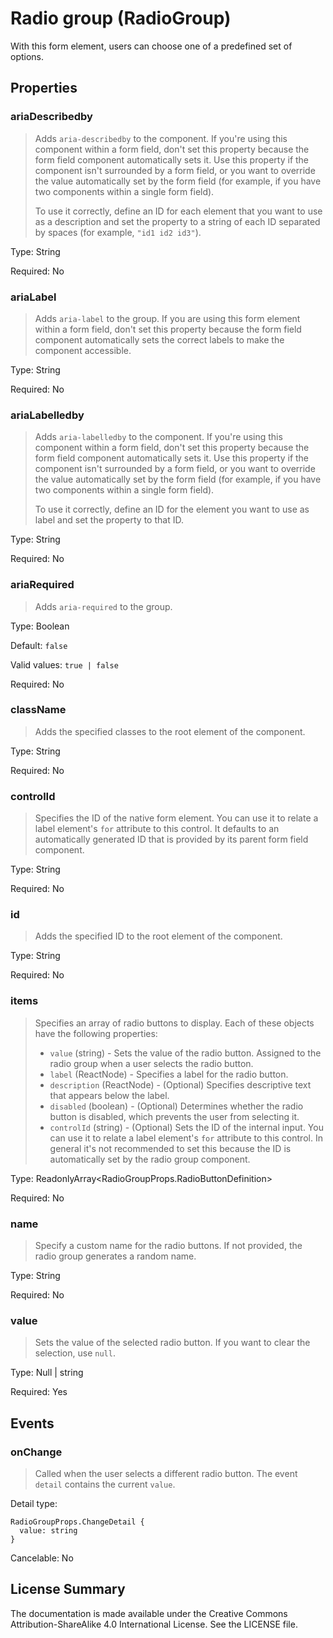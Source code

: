 # Radio group (RadioGroup)

With this form element, users can choose one of a predefined set of options.



## Properties



### ariaDescribedby

> Adds `aria-describedby` to the component. If you're using this component within a form field,
> don't set this property because the form field component automatically sets it.
> Use this property if the component isn't surrounded by a form field, or you want to override the value
> automatically set by the form field (for example, if you have two components within a single form field).
> 
> To use it correctly, define an ID for each element that you want to use as a description
> and set the property to a string of each ID separated by spaces (for example, `"id1 id2 id3"`).
> 

Type: String

Required: No


### ariaLabel

> Adds `aria-label` to the group. If you are using this form element within a form field,
> don't set this property because the form field component automatically sets the correct labels to make the component accessible.

Type: String

Required: No


### ariaLabelledby

> Adds `aria-labelledby` to the component. If you're using this component within a form field,
> don't set this property because the form field component automatically sets it.
> Use this property if the component isn't surrounded by a form field, or you want to override the value
> automatically set by the form field (for example, if you have two components within a single form field).
> 
> To use it correctly, define an ID for the element you want to use as label and set the property to that ID.
> 

Type: String

Required: No


### ariaRequired

> Adds `aria-required` to the group.

Type: Boolean

Default: `false`

Valid values: `true | false`

Required: No


### className

> Adds the specified classes to the root element of the component.

Type: String

Required: No


### controlId

> Specifies the ID of the native form element. You can use it to relate
> a label element's `for` attribute to this control.
> It defaults to an automatically generated ID that
> is provided by its parent form field component.
> 

Type: String

Required: No


### id

> Adds the specified ID to the root element of the component.

Type: String

Required: No


### items

> Specifies an array of radio buttons to display. Each of these objects have the following properties:
> - `value` (string) - Sets the value of the radio button. Assigned to the radio group when a user selects the radio button.
> - `label` (ReactNode) - Specifies a label for the radio button.
> - `description` (ReactNode) - (Optional) Specifies descriptive text that appears below the label.
> - `disabled` (boolean) - (Optional) Determines whether the radio button is disabled, which prevents the user from selecting it.
> - `controlId` (string) - (Optional) Sets the ID of the internal input. You can use it to relate a label element's `for` attribute to this control.
>        In general it's not recommended to set this because the ID is automatically set by the radio group component.
> 

Type: ReadonlyArray<RadioGroupProps.RadioButtonDefinition>

Required: No


### name

> Specify a custom name for the radio buttons. If not provided, the radio group generates a random name.

Type: String

Required: No


### value

> Sets the value of the selected radio button.
> If you want to clear the selection, use `null`.

Type: Null | string

Required: Yes







## Events



### onChange

> Called when the user selects a different radio button. The event `detail` contains the current `value`.

Detail type: 
```
RadioGroupProps.ChangeDetail {
  value: string
}
```

Cancelable: No






## License Summary

The documentation is made available under the Creative Commons Attribution-ShareAlike 4.0 International License. See the LICENSE file.
